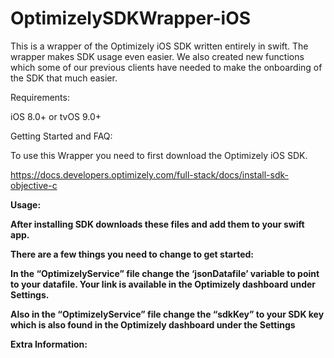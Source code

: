 # OptimizelySDKWrapper-iOS


 
 

This is a wrapper of the Optimizely iOS SDK written entirely in swift. The wrapper makes SDK usage even easier. We also created new functions which some of our previous clients have needed to make the onboarding of the SDK that much easier. 

 

Requirements: 

iOS 8.0+ or tvOS 9.0+ 

 

Getting Started and FAQ: 

 

To use this Wrapper you need to first download the Optimizely iOS SDK.  

https://docs.developers.optimizely.com/full-stack/docs/install-sdk-objective-c 

 

<B>Usage:<B>

After installing SDK downloads these files and add them to your swift app. 

There are a few things you need to change to get started: 

In the “OptimizelyService” file change the ‘jsonDatafile’ variable to point to your datafile. Your link is available in the Optimizely dashboard under Settings. 

Also in the “OptimizelyService” file change the “sdkKey” to your SDK key which is also found in the Optimizely dashboard under the Settings 

 

Extra Information: 
